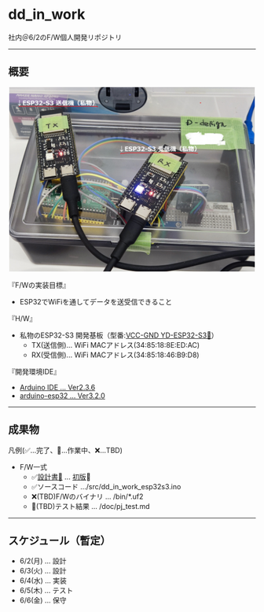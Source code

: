 # dd_in_work
社内＠6/2のF/W個人開発リポジトリ

---
## 概要

<div align="center">
  <img width="500" src="/doc/dd_in_work_20250602.png">
</div>

『F/Wの実装目標』
- ESP32でWiFiを通してデータを送受信できること

『H/W』
- 私物のESP32-S3 開発基板（型番:[VCC-GND YD-ESP32-S3🔗](https://github.com/vcc-gnd/YD-ESP32-S3)）
  - TX(送信側)... WiFi MACアドレス(34:85:18:8E:ED:AC)
  - RX(受信側)... WiFi MACアドレス(34:85:18:46:B9:D8)

『開発環境IDE』

- [Arduino IDE ... Ver2.3.6](https://github.com/arduino/arduino-ide/releases/tag/2.3.6)
- [arduino-esp32 ... Ver3.2.0](https://github.com/espressif/arduino-esp32/releases/tag/3.2.0)

---
## 成果物

凡例(✅️...完了、📍...作業中、❌️...TBD)

- F/W一式
  - ✅️[設計書🔗](/doc/pj_design.md) ... [初版](/doc/pj_design.md)🔗
  - ✅️ソースコード .../src/dd_in_work_esp32s3.ino
  - ❌️(TBD)F/Wのバイナリ ... /bin/*.uf2
  - 📍(TBD)テスト結果 ... /doc/pj_test.md

---
## スケジュール（暫定）

- 6/2(月) ... 設計
- 6/3(火) ... 設計
- 6/4(水) ... 実装
- 6/5(木) ... テスト
- 6/6(金) ... 保守